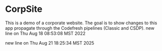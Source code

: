 # CorpSite

This is a demo of a corporate website. The goal is to show changes to this app propagate through the Codefresh pipelines (Classic and CSDP).
new line on Thu Aug 18 08:53:08 MST 2022

new line on Thu Aug 21 18:25:34 MST 2025

